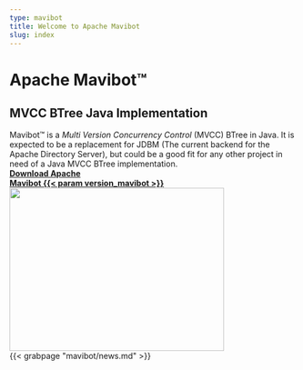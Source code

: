 ```yaml
---
type: mavibot
title: Welcome to Apache Mavibot
slug: index
---
```


<div class="hero clearfix">
    <div class="left">
        <h1>Apache Mavibot&trade;</h1>
        <h2>MVCC BTree Java Implementation</h2>
        <div class="description">
            Mavibot&trade; is a <em>Multi Version Concurrency Control</em> (MVCC) BTree in Java. It is expected to be a replacement for JDBM (The current backend for the  Apache Directory Server), but could be a good fit for any other project in need of a Java MVCC BTree implementation.
        </div>
        <div class="download-link">
            <a href="/mavibot/downloads.html" class="download_badge"><b>Download Apache<br>Mavibot {{< param version_mavibot >}}</b></a>
        </div>
    </div>
    <div class="right">
        <img src="../images/hero-mavibot.jpg" width="377" height="287" border="0"/>
    </div>
</div>

<div class="news">
    {{< grabpage "mavibot/news.md" >}}
</div>
